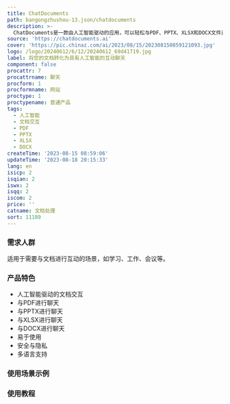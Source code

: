 ```yaml
---
title: ChatDocuments
path: bangongzhushou-13.json/chatdocuments
description: >-
  ChatDocuments是一款由人工智能驱动的应用，可以轻松与PDF、PPTX、XLSX和DOCX文件进行聊天互动。支持所有语言。定价：免费试用，免费使用3个文档；付费套餐详见官网。定位：提供便捷的文档交互体验。
source: 'https://chatdocuments.ai'
cover: 'https://pic.chinaz.com/ai/2023/08/15/202308150859121093.jpg'
logo: /logo/20240612/6/12/20240612_69d41719.jpg
label: 将您的文档转化为具有人工智能的互动聊天
component: false
procattr: 7
procattrname: 聊天
procform: 1
procformname: 网站
proctype: 1
proctypename: 普通产品
tags:
  - 人工智能
  - 文档交互
  - PDF
  - PPTX
  - XLSX
  - DOCX
createTime: '2023-08-15 08:59:06'
updateTime: '2023-08-18 20:15:33'
lang: en
isicp: 2
isqian: 2
iswx: 2
isqq: 2
iscom: 2
price: ''
catname: 文档处理
sort: 11189
---
```




### 需求人群
适用于需要与文档进行互动的场景，如学习、工作、会议等。

### 产品特色
- 人工智能驱动的文档交互
- 与PDF进行聊天
- 与PPTX进行聊天
- 与XLSX进行聊天
- 与DOCX进行聊天
- 易于使用
- 安全与隐私
- 多语言支持

### 使用场景示例


### 使用教程


  
